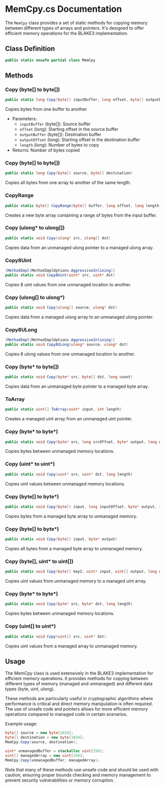 # MemCpy.cs Documentation

The `MemCpy` class provides a set of static methods for copying memory between different types of arrays and pointers. It's designed to offer efficient memory operations for the BLAKE3 implementation.

## Class Definition

```csharp
public static unsafe partial class MemCpy
```

## Methods

### Copy (byte[] to byte[])

```csharp
public static long Copy(byte[] inputBuffer, long offset, byte[] outputBuffer, long outputOffset, long length)
```

Copies bytes from one buffer to another.

- Parameters:
  - `inputBuffer` (byte[]): Source buffer
  - `offset` (long): Starting offset in the source buffer
  - `outputBuffer` (byte[]): Destination buffer
  - `outputOffset` (long): Starting offset in the destination buffer
  - `length` (long): Number of bytes to copy
- Returns: Number of bytes copied

### Copy (byte[] to byte[])

```csharp
public static long Copy(byte[] source, byte[] destination)
```

Copies all bytes from one array to another of the same length.

### CopyRange

```csharp
public static byte[] CopyRange(byte[] buffer, long offset, long length)
```

Creates a new byte array containing a range of bytes from the input buffer.

### Copy (ulong* to ulong[])

```csharp
public static void Copy(ulong* src, ulong[] dst)
```

Copies data from an unmanaged ulong pointer to a managed ulong array.

### Copy8Uint

```csharp
[MethodImpl(MethodImplOptions.AggressiveInlining)]
public static void Copy8Uint(uint* src, uint* dst)
```

Copies 8 uint values from one unmanaged location to another.

### Copy (ulong[] to ulong*)

```csharp
public static void Copy(ulong[] source, ulong* dst)
```

Copies data from a managed ulong array to an unmanaged ulong pointer.

### Copy8ULong

```csharp
[MethodImpl(MethodImplOptions.AggressiveInlining)]
public static void Copy8ULong(ulong* source, ulong* dst)
```

Copies 8 ulong values from one unmanaged location to another.

### Copy (byte* to byte[])

```csharp
public static void Copy(byte* src, byte[] dst, long count)
```

Copies data from an unmanaged byte pointer to a managed byte array.

### ToArray

```csharp
public static uint[] ToArray(uint* input, int length)
```

Creates a managed uint array from an unmanaged uint pointer.

### Copy (byte* to byte*)

```csharp
public static void Copy(byte* src, long srcOffset, byte* output, long outOffset, long length)
```

Copies bytes between unmanaged memory locations.

### Copy (uint* to uint*)

```csharp
public static void Copy(uint* src, uint* dst, long length)
```

Copies uint values between unmanaged memory locations.

### Copy (byte[] to byte*)

```csharp
public static void Copy(byte[] input, long inputOffset, byte* output, int outputOffset, long length)
```

Copies bytes from a managed byte array to unmanaged memory.

### Copy (byte[] to byte*)

```csharp
public static void Copy(byte[] input, byte* output)
```

Copies all bytes from a managed byte array to unmanaged memory.

### Copy (byte[], uint* to uint[])

```csharp
public static void Copy(byte[] key2, uint* input, uint[] output, long outputOffset, long length)
```

Copies uint values from unmanaged memory to a managed uint array.

### Copy (byte* to byte*)

```csharp
public static void Copy(byte* src, byte* dst, long length)
```

Copies bytes between unmanaged memory locations.

### Copy (uint[] to uint*)

```csharp
public static void Copy(uint[] src, uint* dst)
```

Copies uint values from a managed array to unmanaged memory.

## Usage

The MemCpy class is used extensively in the BLAKE3 implementation for efficient memory operations. It provides methods for copying between different types of memory (managed and unmanaged) and different data types (byte, uint, ulong).

These methods are particularly useful in cryptographic algorithms where performance is critical and direct memory manipulation is often required. The use of unsafe code and pointers allows for more efficient memory operations compared to managed code in certain scenarios.

Example usage:

```csharp
byte[] source = new byte[1024];
byte[] destination = new byte[1024];
MemCpy.Copy(source, destination);

uint* unmanagedBuffer = stackalloc uint[256];
uint[] managedArray = new uint[256];
MemCpy.Copy(unmanagedBuffer, managedArray);
```

Note that many of these methods use unsafe code and should be used with caution, ensuring proper bounds checking and memory management to prevent security vulnerabilities or memory corruption.
